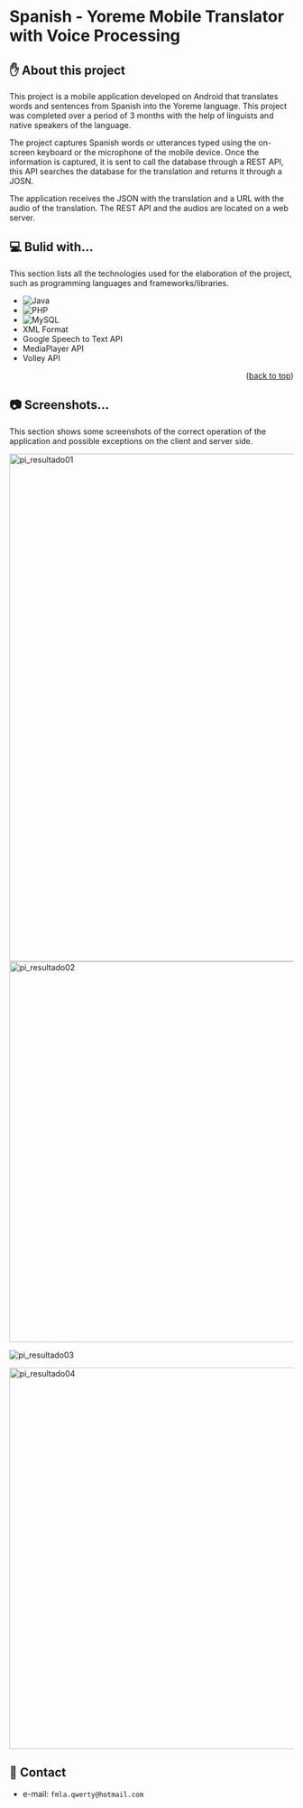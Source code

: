 # Spanish - Yoreme Mobile Translator with Voice Processing

<!-- TOP PAGE-->
<a name="readme-top"></a>

## ✋ About this project
This project is a mobile application developed on Android that translates words and sentences from Spanish into the Yoreme language. This project was completed over a period of 3 months with the help of linguists and native speakers of the language. 

The project captures Spanish words or utterances typed using the on-screen keyboard or the microphone of the mobile device. Once the information is captured, it is sent to call the database through a REST API, this API searches the database for the translation and returns it through a JOSN.

The application receives the JSON with the translation and a URL with the audio of the translation. The REST API and the audios are located on a web server.

## 💻 Bulid with...
This section lists all the technologies used for the elaboration of the project, such as programming languages and frameworks/libraries. 

* ![Java](https://img.shields.io/badge/java-%23ED8B00.svg?style=for-the-badge&logo=java&logoColor=white)
* ![PHP](https://img.shields.io/badge/php-%23777BB4.svg?style=for-the-badge&logo=php&logoColor=white)
* ![MySQL](https://img.shields.io/badge/mysql-%2300f.svg?style=for-the-badge&logo=mysql&logoColor=white)
* XML Format
* Google Speech to Text API
* MediaPlayer API
* Volley API

<p align="right">(<a href="#readme-top">back to top</a>)</p>

## 📷 Screenshots...
This section shows some screenshots of the correct operation of the application and possible exceptions on the client and server side.

<img width="900" alt="pi_resultado01" src="https://user-images.githubusercontent.com/115736723/196550745-0e1f1806-3dd1-4b5f-9c17-e6c54c44889e.png">

<img width="675" alt="pi_resultado02" src="https://user-images.githubusercontent.com/115736723/196550786-5f3694e9-4f06-4c58-a081-9d39f1fd1e06.png">

![pi_resultado03](https://user-images.githubusercontent.com/115736723/196550921-4a63bdb8-f6a2-4e65-86ab-daca5716eb26.jpg)

<img width="676" alt="pi_resultado04" src="https://user-images.githubusercontent.com/115736723/196550826-18cab4f5-1e40-4a71-8ece-7d9679035b95.png">


## 📧 Contact
* e-mail: `fmla.qwerty@hotmail.com`
